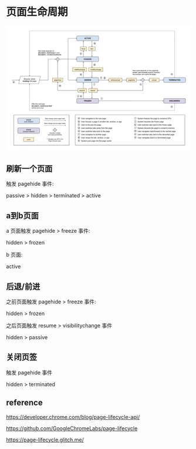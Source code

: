 # 页面生命周期

![img](./images/page-lifecycle.png)

## 刷新一个页面

触发 pagehide 事件:

passive > hidden > terminated > active

## a到b页面

a 页面触发 pagehide > freeze 事件:

hidden > frozen

b 页面:

active

## 后退/前进

之前页面触发 pagehide > freeze 事件:

hidden > frozen

之后页面触发 resume > visibilitychange 事件

hidden > passive

## 关闭页签

触发 pagehide 事件

hidden > terminated

## reference

<https://developer.chrome.com/blog/page-lifecycle-api/>

<https://github.com/GoogleChromeLabs/page-lifecycle>

<https://page-lifecycle.glitch.me/>
